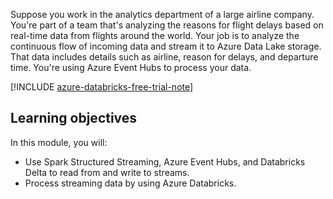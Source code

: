 Suppose you work in the analytics department of a large airline company. You're part of a team that's analyzing the reasons for flight delays based on real-time data from flights around the world. Your job is to analyze the continuous flow of incoming data and stream it to Azure Data Lake storage. That data includes details such as airline, reason for delays, and departure time. You're using Azure Event Hubs to process your data.

[!INCLUDE [azure-databricks-free-trial-note](../../../includes/azure-databricks-free-trial-note.md)]

## Learning objectives

In this module, you will:

- Use Spark Structured Streaming, Azure Event Hubs, and Databricks Delta to read from and write to streams.
- Process streaming data by using Azure Databricks.
